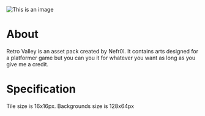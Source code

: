 ![This is an image](https://i.ibb.co/JBKpdSZ/Bg.png)

# About
Retro Valley is an asset pack created by Nefr0l. It contains arts designed for a platformer game but you can you it for whatever you want as long as you give me a credit.

# Specification
Tile size is 16x16px. Backgrounds size is 128x64px
